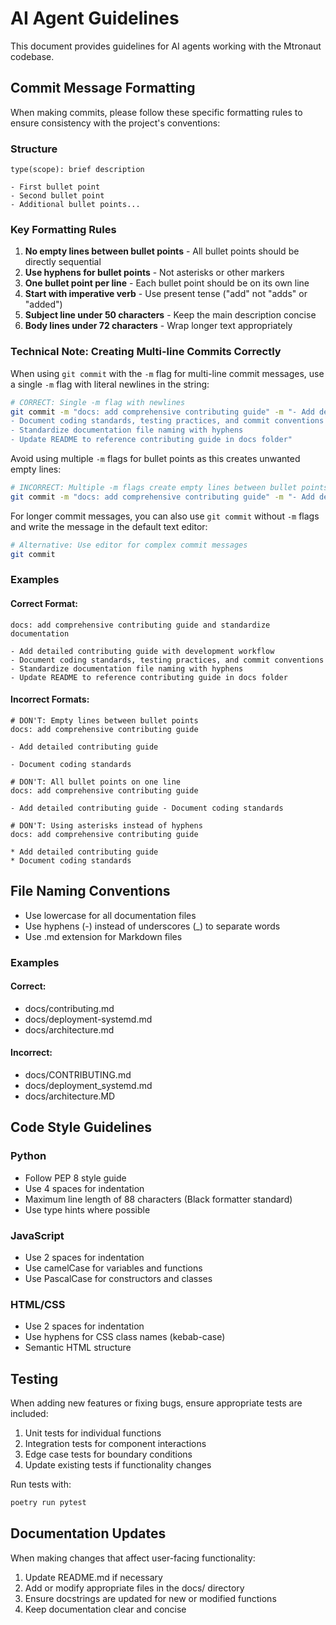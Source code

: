 # AI Agent Guidelines

This document provides guidelines for AI agents working with the Mtronaut codebase.

## Commit Message Formatting

When making commits, please follow these specific formatting rules to ensure consistency with the project's conventions:

### Structure

```
type(scope): brief description

- First bullet point
- Second bullet point
- Additional bullet points...
```

### Key Formatting Rules

1. **No empty lines between bullet points** - All bullet points should be directly sequential
2. **Use hyphens for bullet points** - Not asterisks or other markers
3. **One bullet point per line** - Each bullet point should be on its own line
4. **Start with imperative verb** - Use present tense ("add" not "adds" or "added")
5. **Subject line under 50 characters** - Keep the main description concise
6. **Body lines under 72 characters** - Wrap longer text appropriately

### Technical Note: Creating Multi-line Commits Correctly

When using `git commit` with the `-m` flag for multi-line commit messages, use a single `-m` flag with literal newlines in the string:

```bash
# CORRECT: Single -m flag with newlines
git commit -m "docs: add comprehensive contributing guide" -m "- Add detailed contributing guide with development workflow
- Document coding standards, testing practices, and commit conventions
- Standardize documentation file naming with hyphens
- Update README to reference contributing guide in docs folder"
```

Avoid using multiple `-m` flags for bullet points as this creates unwanted empty lines:

```bash
# INCORRECT: Multiple -m flags create empty lines between bullet points
git commit -m "docs: add comprehensive contributing guide" -m "- Add detailed contributing guide" -m "- Document coding standards"
```

For longer commit messages, you can also use `git commit` without `-m` flags and write the message in the default text editor:

```bash
# Alternative: Use editor for complex commit messages
git commit
```

### Examples

#### Correct Format:
```
docs: add comprehensive contributing guide and standardize documentation

- Add detailed contributing guide with development workflow
- Document coding standards, testing practices, and commit conventions
- Standardize documentation file naming with hyphens
- Update README to reference contributing guide in docs folder
```

#### Incorrect Formats:
```
# DON'T: Empty lines between bullet points
docs: add comprehensive contributing guide

- Add detailed contributing guide

- Document coding standards
```

```
# DON'T: All bullet points on one line
docs: add comprehensive contributing guide

- Add detailed contributing guide - Document coding standards
```

```
# DON'T: Using asterisks instead of hyphens
docs: add comprehensive contributing guide

* Add detailed contributing guide
* Document coding standards
```

## File Naming Conventions

- Use lowercase for all documentation files
- Use hyphens (-) instead of underscores (_) to separate words
- Use .md extension for Markdown files

### Examples

#### Correct:
- docs/contributing.md
- docs/deployment-systemd.md
- docs/architecture.md

#### Incorrect:
- docs/CONTRIBUTING.md
- docs/deployment_systemd.md
- docs/architecture.MD

## Code Style Guidelines

### Python
- Follow PEP 8 style guide
- Use 4 spaces for indentation
- Maximum line length of 88 characters (Black formatter standard)
- Use type hints where possible

### JavaScript
- Use 2 spaces for indentation
- Use camelCase for variables and functions
- Use PascalCase for constructors and classes

### HTML/CSS
- Use 2 spaces for indentation
- Use hyphens for CSS class names (kebab-case)
- Semantic HTML structure

## Testing

When adding new features or fixing bugs, ensure appropriate tests are included:

1. Unit tests for individual functions
2. Integration tests for component interactions
3. Edge case tests for boundary conditions
4. Update existing tests if functionality changes

Run tests with:
```bash
poetry run pytest
```

## Documentation Updates

When making changes that affect user-facing functionality:

1. Update README.md if necessary
2. Add or modify appropriate files in the docs/ directory
3. Ensure docstrings are updated for new or modified functions
4. Keep documentation clear and concise